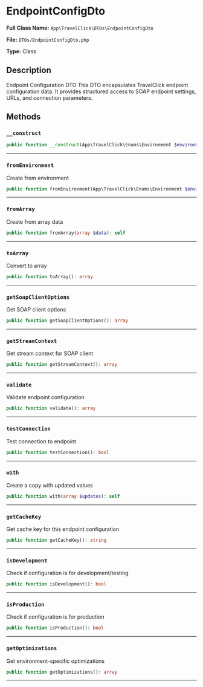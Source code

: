 # EndpointConfigDto

**Full Class Name:** `App\TravelClick\DTOs\EndpointConfigDto`

**File:** `DTOs/EndpointConfigDto.php`

**Type:** Class

## Description

Endpoint Configuration DTO
This DTO encapsulates TravelClick endpoint configuration data.
It provides structured access to SOAP endpoint settings, URLs, and connection parameters.

## Methods

### `__construct`

```php
public function __construct(App\TravelClick\Enums\Environment $environment, string $url, string $wsdlUrl, int $connectionTimeout, int $requestTimeout, bool $sslVerifyPeer, bool $sslVerifyHost, string $sslCaFile = null, array $soapOptions = [], array $httpHeaders = [], string $userAgent = null, bool $compression = false, string $encoding = 'UTF-8', int $maxRedirects = 0, bool $keepAlive = true, array $streamContext = [])
```

---

### `fromEnvironment`

Create from environment

```php
public function fromEnvironment(App\TravelClick\Enums\Environment $environment): self
```

---

### `fromArray`

Create from array data

```php
public function fromArray(array $data): self
```

---

### `toArray`

Convert to array

```php
public function toArray(): array
```

---

### `getSoapClientOptions`

Get SOAP client options

```php
public function getSoapClientOptions(): array
```

---

### `getStreamContext`

Get stream context for SOAP client

```php
public function getStreamContext(): array
```

---

### `validate`

Validate endpoint configuration

```php
public function validate(): array
```

---

### `testConnection`

Test connection to endpoint

```php
public function testConnection(): bool
```

---

### `with`

Create a copy with updated values

```php
public function with(array $updates): self
```

---

### `getCacheKey`

Get cache key for this endpoint configuration

```php
public function getCacheKey(): string
```

---

### `isDevelopment`

Check if configuration is for development/testing

```php
public function isDevelopment(): bool
```

---

### `isProduction`

Check if configuration is for production

```php
public function isProduction(): bool
```

---

### `getOptimizations`

Get environment-specific optimizations

```php
public function getOptimizations(): array
```

---

